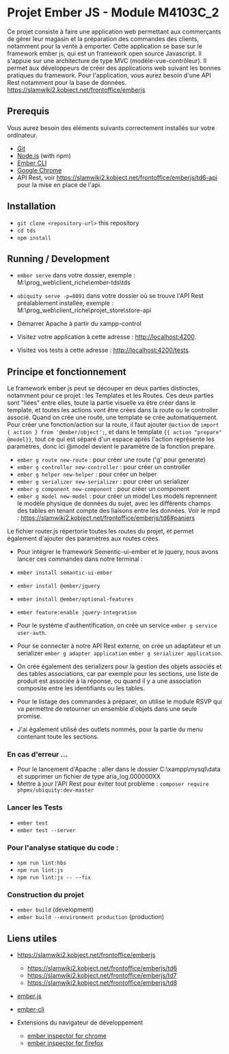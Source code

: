 # Projet Ember JS - Module M4103C_2

Ce projet consiste à faire une application web permettant aux commerçants de gérer leur magasin et la préparation des commandes des clients, notamment pour la vente à emporter.
Cette application se base sur le framework ember js, qui est un framework open source Javascript. Il s'appuie sur une architecture de type MVC (modèle-vue-contrôleur).
Il permet aux développeurs de créer des applications web suivant les bonnes pratiques du framework.
Pour l'application, vous aurez besoin d'une API Rest notamment pour la base de données. 
https://slamwiki2.kobject.net/frontoffice/emberjs

## Prerequis

Vous aurez besoin des éléments suivants correctement installés sur votre ordinateur.

* [Git](https://git-scm.com/)
* [Node.js](https://nodejs.org/) (with npm)
* [Ember CLI](https://ember-cli.com/)
* [Google Chrome](https://google.com/chrome/)
* API Rest, voir https://slamwiki2.kobject.net/frontoffice/emberjs/td6-api pour la mise en place de l'api.

## Installation

* `git clone <repository-url>` this repository
* `cd tds`
* `npm install`

## Running / Development

* `ember serve` dans votre dossier, exemple : M:\prog_web\client_riche\ember-tds\tds
* `ubiquity serve -p=8091` dans votre dossier où se trouve l'API Rest préalablement installée, exemple : M:\prog_web\client_riche\projet_store\store-api
* Démarrer Apache à partir du xampp-control
 
* Visitez votre application à cette adresse : [http://localhost:4200](http://localhost:4200).
* Visitez vos tests à cette adresse : [http://localhost:4200/tests](http://localhost:4200/tests).

## Principe et fonctionnement

Le framework ember js peut se découper en deux parties distinctes, notamment pour ce projet : les Templates et les Routes.
Ces deux parties sont "liées" entre elles, toute la partie visuelle va être créer dans le template, et toutes les actions vont être crées dans la route ou le controller associé.
Quand on crée une route, une template se crée automatiquement. Pour créer une fonction/action sur la route, il faut ajouter `@action` de `import { action } from '@ember/object';`, et dans le template `{{ action "prepare" @model}}`, tout ce qui est séparé d'un espace après l'action représente les paramètres, donc ici @model devient le paramètre de la fonction prepare.

* `ember g route new-route` : pour créer une route ('g' pour generate)
* `ember g controller new-controller` : pour créer un controller
* `ember g helper new-helper` : pour créer un helper
* `ember g serializer new-serializer` : pour créer un serializer
* `ember g component new-component` : pour créer un component
* `ember g model new-model` : pour créer un model
Les models reprennent le modèle physique de données du sujet, avec les différents champs des tables en tenant compte des liaisons entre les données.
Voir le mpd : https://slamwiki2.kobject.net/frontoffice/emberjs/td6#paniers 

Le fichier router.js répertorie toutes les routes du projet, et permet également d'ajouter des paramètres aux routes crées.


* Pour intégrer le framework Sementic-ui-ember et le jquery, nous avons lancer ces commandes dans notre terminal :
* `ember install semantic-ui-ember`
* `ember install @ember/jquery`
* `ember install @ember/optional-features`
* `ember feature:enable jquery-integration`

* Pour le système d'authentification, on crée un service `ember g service user-auth`. 
* Pour se connecter à notre API Rest externe, on crée un adaptateur et un serializer `ember g adapter application` `ember g serializer application`.
* On crée également des serializers pour la gestion des objets associés et des tables associations, car par exemple pour les sections, une liste de produit est associée à la réponse, ou quand il y a une association composite entre les identifiants ou les tables.
* Pour le listage des commandes à préparer, on utilise le module RSVP qui va permettre de retourner un ensemble d'objets dans une seule promise.

* J'ai également utilisé des outlets nommés, pour la partie du menu contenant toute les sections.

### En cas d'erreur ...

* Pour le lancement d'Apache : aller dans le dossier C:\xampp\mysql\data et supprimer un fichier de type aria_log.000000XX
* Mettre à jour l'API Rest pour éviter tout problème : `composer require phpmv/ubiquity:dev-master`
  
### Lancer les Tests

* `ember test`
* `ember test --server`

### Pour l'analyse statique du code :

* `npm run lint:hbs`
* `npm run lint:js`
* `npm run lint:js -- --fix`

### Construction du projet

* `ember build` (development)
* `ember build --environment production` (production)

## Liens utiles
  
* https://slamwiki2.kobject.net/frontoffice/emberjs
  * https://slamwiki2.kobject.net/frontoffice/emberjs/td6
  * https://slamwiki2.kobject.net/frontoffice/emberjs/td7
  * https://slamwiki2.kobject.net/frontoffice/emberjs/td8 
  
* [ember.js](https://emberjs.com/)
* [ember-cli](https://ember-cli.com/)
* Extensions du navigateur de développement
  * [ember inspector for chrome](https://chrome.google.com/webstore/detail/ember-inspector/bmdblncegkenkacieihfhpjfppoconhi)
  * [ember inspector for firefox](https://addons.mozilla.org/en-US/firefox/addon/ember-inspector/)
